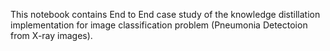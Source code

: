 This notebook contains End to End case study of the knowledge distillation implementation for image classification problem (Pneumonia Detectoion from X-ray images).
